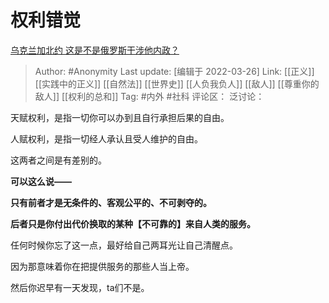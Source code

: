 # 权利错觉
[乌克兰加北约 这是不是俄罗斯干涉他内政？](https://www.zhihu.com/question/511447374/answer/2408290601)

> Author: #Anonymity
> Last update: [编辑于 2022-03-26]
> Link: [[正义]] [[实践中的正义]] [[自然法]] [[世界史]] [[人负我负人]] [[敌人]] [[尊重你的敌人]] [[权利的总和]]
> Tag: #内外 #社科
> 评论区：
> 泛讨论：

天赋权利，是指一切你可以办到且自行承担后果的自由。

人赋权利，是指一切经人承认且受人维护的自由。

这两者之间是有差别的。

**可以这么说——**

**只有前者才是无条件的、客观公平的、不可剥夺的。**

**后者只是你付出代价换取的某种【不可靠的】来自人类的服务。**

任何时候你忘了这一点，最好给自己两耳光让自己清醒点。

因为那意味着你在把提供服务的那些人当上帝。

然后你迟早有一天发现，ta们不是。
